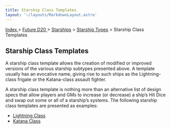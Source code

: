 ```yaml
---
title: Starship Class Templates
layout: '~/layouts/MarkdownLayout.astro'
---
```


[ Index ](/) > [ Future D20 ](/future.d20.srd) > [Starships](/future.d20.srd/starships) > [Starship Types](/future.d20.srd/starships/starship.types) > Starship Class Templates

## Starship Class Templates

A starship class template allows the creation of modified or improved versions
of the various starship subtypes presented above. A template usually has an
evocative name, giving rise to such ships as the Lightning-class frigate or
the Katana-class assault fighter.

A starship class template is nothing more than an alternative list of design
specs that allow players and GMs to increase (or decrease) a ship’s Hit Dice
and swap out some or all of a starship’s systems. The following starship class
templates are presented as examples:

  * [Lightning Class](/future.d20.srd/starships/starship.types/starship.class.templates/lightning.class.template)
  * [Katana Class](/future.d20.srd/starships/starship.types/starship.class.templates/katana.class.template)

